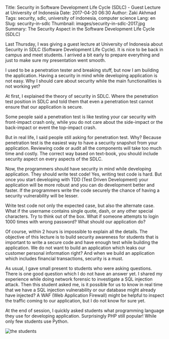 Title: Security in Software Development Life Cycle (SDLC) - Guest Lecture at University of Indonesia
Date: 2017-04-20 06:30
Author: Zaki Akhmad
Tags: security, sdlc, university of indonesia, computer science
Lang: en
Slug: security-in-sdlc
Thumbnail: images/security-in-sdlc-2017.jpg
Summary: The Security Aspect in the Software Development Life Cycle (SDLC)

Last Thursday, I was giving a guest lecture at University of Indonesia about
Security in SDLC (Software Development Life Cycle). It is nice to be back in
campus and meet students. I arrived a bit early to prepare everything and just
to make sure my presentation went smooth.

I used to be a penetration tester and breaking stuff, but now I am building the
application. Having a security in mind while developing application is not easy.
Why I should care about security while the main functionalities is not working
yet?

At first, I explained the theory of security in SDLC. Where the penetration test
position in SDLC and told them that even a penetration test cannot ensure that
our application is secure.

Some people said a penetration test is like testing your car security with
front-impact crash only, while you do not care about the side-impact or the
back-impact or event the top-impact crash.

But in real life, I said people still asking for penetration test. Why? Because
penetration test is the easiest way to have a security snapshot from your
application. Reviewing code or audit all the components will take too much time
and costly. The correct way based on text-book, you should include security
aspect on every aspects of the SDLC.

Now, the programmers should have security in mind while developing application.
They should write test code! Yes, writing test code is hard. But once you start
developing with TDD (Test Driven Development) your application will be more
robust and you can do development better and faster. If the programmers write
the code securely the chance of having a security vulnerability will be lesser.

Write test code not only the expected case, but also the alternate case. What if
the username contains single quote, dash, or any other special characters. Try
to think out of the box. What if someone attempts to login 1000 times with
wrong password? What should our application do?

Of course, within 2 hours is impossible to explain all the details. The objective
of this lecture is to build security awareness for students that is important
to write a secure code and have enough test while building the application. We do
not want to build an application which leaks our customer personal information
right? And when we build an application which includes financial transactions,
security is a must.

As usual, I gave small present to students who were asking questions. There is
one good question which I do not have an answer yet. I shared my experience while
doing network forensic to investigate a SQL injection attack. Then this student
asked me, is it possible for us to know in real time that we have a SQL
injection vulnerability or our database might already have injected? A WAF
(Web Application Firewall) might be helpful to inspect the traffic coming to
our application, but I do not know for sure yet.

At the end of session, I quickly asked students what programming language they
use for developing application. Surprisingly PHP still popular! While only few
students use Python.

![the students]({filename}/images/security-in-sdlc-2017.jpg)
